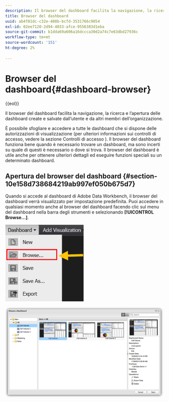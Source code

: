 ```yaml
---
description: Il browser del dashboard facilita la navigazione, la ricerca e l’apertura delle dashboard create e salvate dall’utente e da altri membri dell’organizzazione.
title: Browser del dashboard
uuid: ab4f81dc-c32e-408b-bcfd-3531766c9054
exl-id: 02ee7120-2d94-4033-afce-9556383d1eba
source-git-commit: b1dda69a606a16dccca30d2a74c7e63dbd27936c
workflow-type: tm+mt
source-wordcount: '151'
ht-degree: 2%

---
```


# Browser del dashboard{#dashboard-browser}

{{eol}}

Il browser del dashboard facilita la navigazione, la ricerca e l’apertura delle dashboard create e salvate dall’utente e da altri membri dell’organizzazione.

È possibile sfogliare e accedere a tutte le dashboard che si dispone delle autorizzazioni di visualizzazione (per ulteriori informazioni sui controlli di accesso, vedere la sezione Controlli di accesso ). Il browser del dashboard funziona bene quando è necessario trovare un dashboard, ma sono incerti su quale di questi è necessario o dove si trova. Il browser del dashboard è utile anche per ottenere ulteriori dettagli ed eseguire funzioni speciali su un determinato dashboard.

## Apertura del browser del dashboard {#section-10e158d738684219ab997ef050b675d7}

Quando si accede al dashboard di Adobe Data Workbench, il browser del dashboard verrà visualizzato per impostazione predefinita. Puoi accedere in qualsiasi momento anche al browser del dashboard facendo clic sul menu del dashboard nella barra degli strumenti e selezionando **[!UICONTROL Browse…]**.

![](assets/browse.png)

![](assets/choose_a_dashboard.png)
